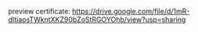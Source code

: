 preview certificate: https://drive.google.com/file/d/1mR-dItiaosTWkntXKZ90bZoStRGOYOhb/view?usp=sharing
